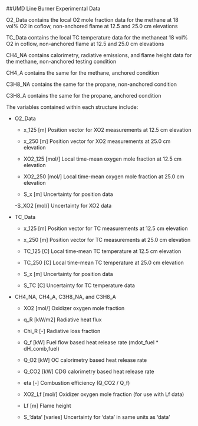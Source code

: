 ##UMD Line Burner Experimental Data

O2_Data contains the local O2 mole fraction data for the methane at 18 vol% O2 in coflow, non-anchored flame at 12.5 and 25.0 cm elevations

TC_Data contains the local TC temperature data for the methaneat 18 vol% O2 in coflow, non-anchored flame at 12.5 and 25.0 cm elevations

CH4_NA contains calorimetry, radiative emissions, and flame height data for the methane, non-anchored testing condition

CH4_A contains the same for the methane, anchored condition

C3H8_NA contains the same for the propane, non-anchored condition

C3H8_A contains the same for the propane, anchored condition

The variables contained within each structure include:

* O2_Data

  - x_125                    [m]                         Position vector for XO2 measurements at 12.5 cm elevation

  - x_250                    [m]                         Position vector for XO2 measurements at 25.0 cm elevation

  - XO2_125              [mol/]                   Local time-mean oxygen mole fraction at 12.5 cm elevation

  - XO2_250              [mol/]                   Local time-mean oxygen mole fraction at 25.0 cm elevation

  - S_x                         [m]                         Uncertainty for position data

  -S_XO2                   [mol/]                   Uncertainty for XO2 data

* TC_Data

  - x_125                    [m]                         Position vector for TC measurements at 12.5 cm elevation

  - x_250                    [m]                         Position vector for TC measurements at 25.0 cm elevation

  - TC_125                 [C]                          Local time-mean TC temperature at 12.5 cm elevation

  - TC_250                 [C]                          Local time-mean TC temperature at 25.0 cm elevation

  - S_x                         [m]                         Uncertainty for position data

  - S_TC                      [C]                          Uncertainty for TC temperature data

* CH4_NA, CH4_A, C3H8_NA, and C3H8_A

  - XO2                        [mol/]                   Oxidizer oxygen mole fraction

  - q_R                        [kW/m2]              Radiative heat flux

  - Chi_R                    [-]                           Radiative loss fraction

  - Q_f                        [kW]                      Fuel flow based heat release rate (mdot_fuel * dH_comb,fuel)

  - Q_O2                    [kW]                      OC calorimetry based heat release rate

  - Q_CO2                  [kW]                      CDG calorimetry based heat release rate

  - eta                         [-]                           Combustion efficiency (Q_CO2 / Q_f)

  - XO2_Lf                 [mol/]                   Oxidizer oxygen mole fraction (for use with Lf data)

  - Lf                            [m]                         Flame height

  - S_’data’               [varies]                 Uncertainty for ‘data’ in same units as ‘data’
  
  
